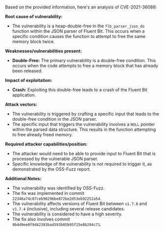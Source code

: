 Based on the provided information, here's an analysis of CVE-2021-36088:

**Root cause of vulnerability:**
- The vulnerability is a heap-double-free in the `flb_parser_json_do` function within the JSON parser of Fluent Bit. This occurs when a specific condition causes the function to attempt to free the same memory block twice.

**Weaknesses/vulnerabilities present:**
- **Double-Free:** The primary vulnerability is a double-free condition. This occurs when the code attempts to free a memory block that has already been released.

**Impact of exploitation:**
- **Crash:** Exploiting this double-free leads to a crash of the Fluent Bit application.

**Attack vectors:**
- The vulnerability is triggered by crafting a specific input that leads to the double-free condition in the JSON parser.
- The specific input that triggers the vulnerability involves a `NULL` pointer within the parsed data structure. This results in the function attempting to free already freed memory.

**Required attacker capabilities/position:**
- The attacker would need to be able to provide input to Fluent Bit that is processed by the vulnerable JSON parser.
- Specific knowledge of the vulnerability is not required to trigger it, as demonstrated by the OSS-Fuzz report.

**Additional Notes:**
- The vulnerability was identified by OSS-Fuzz.
- The fix was implemented in commit `22346a74c07ceb90296be872be2d53eb92252a54`.
- The vulnerability affects versions of Fluent Bit between `v1.7.0` and `v1.7.4` (inclusive), including several release candidates.
- The vulnerability is considered to have a high severity.
- The fix also involves commit `9b4d9ee0f9d42383bad593b05b95f25e8b294c71`.